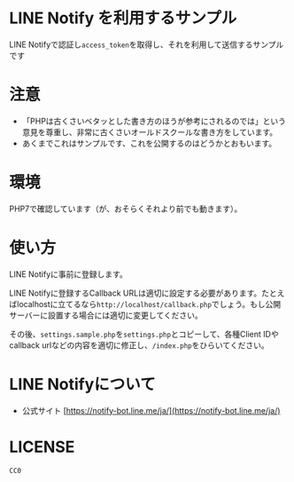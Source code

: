 LINE Notify を利用するサンプル
==

LINE Notifyで認証し`access_token`を取得し、それを利用して送信するサンプルです


# 注意

- 「PHPは古くさいベタッとした書き方のほうが参考にされるのでは」という意見を尊重し、非常に古くさいオールドスクールな書き方をしています。
- あくまでこれはサンプルです、これを公開するのはどうかとおもいます。


# 環境

PHP7で確認しています（が、おそらくそれより前でも動きます）。


# 使い方

LINE Notifyに事前に登録します。

LINE Notifyに登録するCallback URLは適切に設定する必要があります。たとえばlocalhostに立てるなら`http://localhost/callback.php`でしょう。もし公開サーバーに設置する場合には適切に変更してください。

その後、`settings.sample.php`を`settings.php`とコピーして、各種Client IDやcallback urlなどの内容を適切に修正し、`/index.php`をひらいてください。


# LINE Notifyについて

- 公式サイト [https://notify-bot.line.me/ja/](https://notify-bot.line.me/ja/)


# LICENSE

`CC0`


